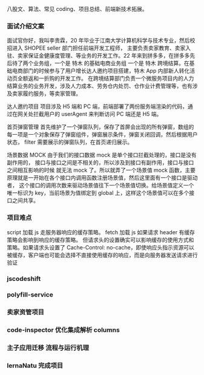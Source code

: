 八股文、算法、常见 coding、项目总结、前端新技术拓展。

### 面试介绍文案

面试官你好，我叫李贵霖，20 年毕业于江南大学计算机科学与技术专业，然后校招进入 SHOPEE seller 部门担任前端开发工程师，
主要负责卖家教育、卖家入驻、卖家保证金健康度管理、等业务的开发工作。22 年来到拼多多，在拼多多先后待了两个业务组，一个是 特木 的基础电商业务组
一个是 特木 跨境结算。在基础电商部门的时候参与了用户增长达人邀约项目搭建，特木 App 内部新人转化活动页全额返和一折购的开发工作。
在跨境结算部门负责一个微服务项目内的人力结算业务的业务开发，涉及人力成本、劳务仓内处罚、仓作业计费管理等，也有涉及卖家履约服务，等卖家管理。

达人邀约项目 项目涉及 H5 端和 PC 端，前端部署了两份服务端渲染的代码，通过在网关处拦截用户的 userAgent 来判断访问 PC 端还是 H5 端。

首页弹窗管理
首先维护了一个弹窗队列，保存了首屏会出现的所有弹窗，数组的每一项是一个对象保存了弹窗组件，弹窗展示条件，弹窗关闭回调，然后根据用户状态，
filter 需要展示的弹窗队列，在首页递归展示。

场景数据 MOCK
由于我们的接口数据 mock 是单个接口拦截处理的，接口是没有副作用的， 接口与接口之间是不相关的，所以涉及到接口有副作用，接口与接口之间相互影响的时候
就无法 mock 了。所以就弄了一个场景值 mock 函数，主要原理就是一开始在各个接口内调用函数注册场景值，然后这里面有一个接口是驱动者，
这个接口的调用次数来驱动场景值往下一个场景值切换。给场景值定义一个唯一标识为 key，当前场景为值绑定到 global 上，这样这个场景值可以在多个接口之间共享。

### 项目难点

script 加载 js 走服务器响应的缓存策略。
fetch 加载 js 如果请求 header 有缓存策略会影响到响应的缓存策略。
但请求头的设置确实可以影响缓存的使用方式和策略。如果请求头设置了 Cache-Control: no-cache，即使响应头指示资源可以被缓存，客户端也可能会选择不直接使用缓存的响应，而是向服务器发送请求进行验证 ‌

### jscodeshift

### polyfill-service

### 卖家资管项目

### code-inspector 优化集成解析 columns

### 主子应用迁移 流程与运行机理

### lernaNatu 完成项目
